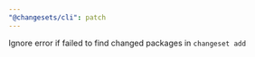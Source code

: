 ```yaml
---
"@changesets/cli": patch
---
```


Ignore error if failed to find changed packages in `changeset add`
